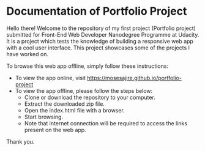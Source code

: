 # Documentation of Portfolio Project

Hello there! Welcome to the repository of my first project (Portfolio project) submitted for Front-End Web Developer Nanodegree Programme at Udacity. 
It is a project which tests the knowledge of building a responsive web app with a cool user interface. 
This project showcases some of the projects I have worked on.

To browse this web app offline, simply follow these instructions:

- To view the app online, visit https://mosesajire.github.io/portfolio-project 
- To view the app offline, please follow the steps below:
  * Clone or download the repository to your computer.
  * Extract the downloaded zip file.
  * Open the index.html file with a browser.
  * Start browsing.
  * Note that internet connection will be required to access the links present on the web app.

Thank you.

